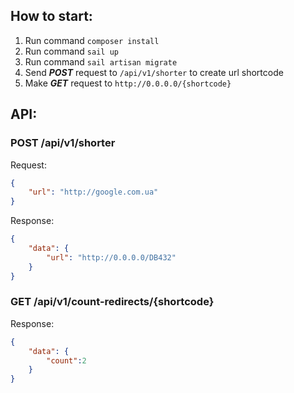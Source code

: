 ## How to start:
1. Run command `composer install`
1. Run command `sail up`
1. Run command `sail artisan migrate`
1. Send ***POST*** request to `/api/v1/shorter` to create url shortcode
1. Make ***GET*** request to `http://0.0.0.0/{shortcode}` 

## API:

### POST /api/v1/shorter
Request:
```json
{
    "url": "http://google.com.ua"
}
```

Response:
```json
{
    "data": {
        "url": "http://0.0.0.0/DB432"
    }
}
```

### GET /api/v1/count-redirects/{shortcode}

Response:
```json
{
    "data": {
        "count":2
    }
}
```
